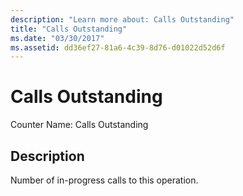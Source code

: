```yaml
---
description: "Learn more about: Calls Outstanding"
title: "Calls Outstanding"
ms.date: "03/30/2017"
ms.assetid: dd36ef27-81a6-4c39-8d76-d01022d52d6f
---
```

# Calls Outstanding

Counter Name:  Calls Outstanding  
  
## Description  

 Number of in-progress calls to this operation.
